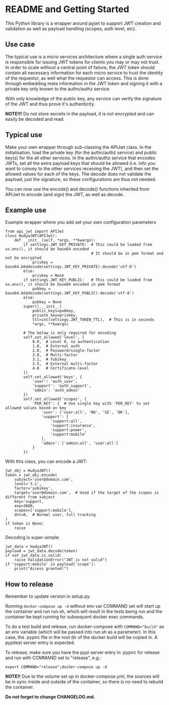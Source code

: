# README and Getting Started

This Python library is a wrapper around pyjwt to support JWT creation and validation as well
as payload handling (scopes, auth level, etc).

## Use case

The typical use is a micro services architecture where a single auth service is responsible for issuing JWT tokens for clients you may or may not trust. 
In order to scale without a central point of failure, the JWT token should contain all necessary information for each micro service
to trust the identity of the requestor, as well what the requestor can access. This is done through embedding meta information in the
JWT token and signing it with a private key only known to the authn/authz service.

With only knowledge of the public key, any service can verify the signature of the JWT and thus prove it's authenticity.

**NOTE!!!** Do not store secrets in the payload, it is not encrypted and can easily be decoded and read.

## Typical use

Make your own wrapper through sub-classing the APIJwt class. In the initialisation, load the private key (for the
authn/authz service) and public key(s) for the all other services. In the authn/authz service that encodes JWTs, set all the extra payload keys that should be 
allowed (i.e. info you want to convey to the other services receiving the JWT), and then set the allowed values for each
of the keys. The decode does not validate the payload, just the signature, so these configurations are thus not
needed.

You can now use the encode() and decode() functions inherited from APIJwt to encode (and sign) the JWT, as well as
decode.

## Example use

Example wrapper where you add set your own configuration parameters

    from api_jwt import APIJwt 
    class HudyaJWT(APIJwt):
        def __init__(self, *args, **kwargs):
            if settings.JWT_KEY_PRIVATE:  # This could be loaded from os.env(), it should be base64 encoded
                                          # It should be in pem format and not be encrypted
                privkey = base64.b64decode(settings.JWT_KEY_PRIVATE).decode('utf-8')
            else:
                privkey = None
            if settings.JWT_KEY_PUBLIC:   # This could be loaded from os.env(), it should be base64 encoded in pem format
                pubkey = base64.b64decode(settings.JWT_KEY_PUBLIC).decode('utf-8')
            else:
                pubkey = None
            super().__init__(
                public_keys=pubkey,
                private_key=privkey,
                ttl=int(settings.JWT_TOKEN_TTL),  # This is in seconds
                *args, **kwargs)
    
            # The below is only required for encoding
            self.set_allowed('level', [
                0.0,  # Level 0, no authentication
                1.0,  # External auth
                2.0,  # Password/single-factor
                3.0,  # Multi-factor
                3.1,  # Yubikey
                3.5,  # External multi-factor
                4.0   # Certificate-level
            ])
            self.set_allowed('keys', {
                'user': 'auth_user',
                'support': 'auth_support',
                'admin': 'auth_admin'
            })
            self.set_allowed('scopes', {
                'PER_KEY': {  # Use single key with 'PER_KEY' to set allowed values based on key
                    'user': ['user:all', 'NO', 'SE', 'DK'],
                    'support': [
                        'support:all',
                        'support:insurance',
                        'support:power',
                        'support:mobile'
                    ],
                    'admin': ['admin:all', 'user:all']
                }
            })

With this class, you can encode a JWT:

    jwt_obj = HudyaJWT()
    token = jwt_obj.encode(
        subject='user@domain.com',
        level='3.1',
        factor='yubikey',
        target='user@domain.com',  # Used if the target of the scopes is different from subject
        key='support,
        exp=3600,
        scopes=['support:mobile'],
        dnt=0,  # Normal user, full tracking
    )
    if token is None:
        raise
        
Decoding is super-simple:

    jwt_data = HudyaJWT()
    payload = jwt_data.decode(token)
    if not jwt_data.is_valid:
        raise ValidationError("JWT is not valid")
    if 'support:mobile' in payload['scope']:
        print("Access granted!")

## How to release

Remember to update version in setup.py.

Running `docker-compose up -d` without env var COMMAND set will start up the container and run run.sh, which
will result in the tests being run and the container be kept running for subsequent docker exec commands.

To do a test build and release, run docker-compose with `COMMAND="build"` as an env variable (which will be passed into run.sh as a parameter).
In this case, the .pypirc file in the root dir of the docker build will be copied in. A pypitest server entry is expected.

To release, make sure you have the pypi server entry in .pypirc for release and run with COMMAND set to "release", e.g.:

`export COMMAND="release";docker-compose up -d`


**NOTE!!** Due to the volume set up in docker-compose.yml, the sources will be in sync inside and outside of the container, so
there is no need to rebuild the container.

**Do not forget to change CHANGELOG.md.**
